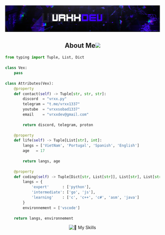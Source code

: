 ![MasterHead](https://github.com/Its-VrxxDev/Its-VrxxDev/blob/main/Images/vrxx-banner.png)

<h2 align="center">About Me<img src=https://cdn3.emoji.gg/emojis/2586-purplecrown.gif></h2>

```python
from typing import Tuple, List, Dict

class Vex:
    pass

class Attributes(Vex):
    @property
    def contact(self) -> Tuple[str, str, str]:
        discord  = "vrxx.py"
        telegram = "t.me/vrxx1337"
        youtube  = "vrxxsobad1337"
        email    = "vrxxdev@gmail.com"
	    
	    return discord, telegram, proton

    @property
    def life(self) -> Tuple[List[str], int]:
        langs = ['VietNam', 'Portugal', 'Spanish', 'English']
        age   = 17
		
        return langs, age
	
    @property
    def coding(self) -> Tuple[Dict[str, List[str]], List[str], List[str]]:
        langs = {
            'expert'      : ['python'],
            'intermediate': ['go', 'js'],
            'learning'    : ['c', 'c++', 'c#', 'asm', 'java']
        }
        environnement = ['vscode']

	return langs, environnement
```

<p href="https://discord.gg/vrxx.py" align="center"><img src="https://github-readme-tech-stack.vercel.app/api/cards?title=%F0%9F%91%91+My+Skills&align=center&titleAlign=center&borderRadius=5&fontSize=20&lineHeight=10&lineCount=2&theme=ayu&width=450&bg=%230B0E14&badge=%23151B26&border=%23151B26&titleColor=%2343ec63&line1=css3%2Ccss%2C264de4%3Bhtml5%2Chtml%2Ce34c26%3Bvisualstudiocode%2Cvscode%2C0078d7%3B&line2=python%2Cpython%2Cffffff%3Bjavascript%2Cjavascript%2CF0DB4F%3Barchlinux%2Clinux%2C1793d1%3B" alt="👑 My Skills" /></p>
<p href="https://t.me/vrxx1337" align="center">    <img alt="" src="http://github-profile-summary-cards.vercel.app/api/cards/profile-details?username=Its-VrxxDev&theme=dark"></p><p href="https://discord.gg/vrxx.py" align="center">    <img alt="" src=https://lanyard.cnrad.dev/api/1133747380261486643?theme=dark&showDisplayName=true></p>
